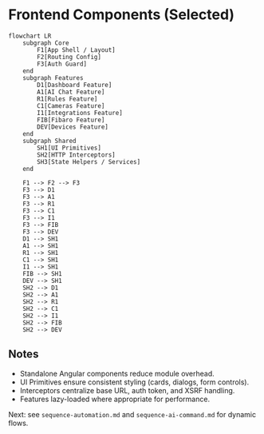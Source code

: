 # Frontend Components (Selected)

```mermaid
flowchart LR
    subgraph Core
        F1[App Shell / Layout]
        F2[Routing Config]
        F3[Auth Guard]
    end
    subgraph Features
        D1[Dashboard Feature]
        A1[AI Chat Feature]
        R1[Rules Feature]
        C1[Cameras Feature]
        I1[Integrations Feature]
        FIB[Fibaro Feature]
        DEV[Devices Feature]
    end
    subgraph Shared
        SH1[UI Primitives]
        SH2[HTTP Interceptors]
        SH3[State Helpers / Services]
    end

    F1 --> F2 --> F3
    F3 --> D1
    F3 --> A1
    F3 --> R1
    F3 --> C1
    F3 --> I1
    F3 --> FIB
    F3 --> DEV
    D1 --> SH1
    A1 --> SH1
    R1 --> SH1
    C1 --> SH1
    I1 --> SH1
    FIB --> SH1
    DEV --> SH1
    SH2 --> D1
    SH2 --> A1
    SH2 --> R1
    SH2 --> C1
    SH2 --> I1
    SH2 --> FIB
    SH2 --> DEV
```

## Notes
- Standalone Angular components reduce module overhead.
- UI Primitives ensure consistent styling (cards, dialogs, form controls).
- Interceptors centralize base URL, auth token, and XSRF handling.
- Features lazy-loaded where appropriate for performance.

Next: see `sequence-automation.md` and `sequence-ai-command.md` for dynamic flows.
